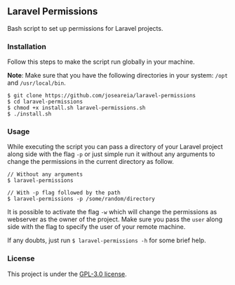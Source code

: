 ## Laravel Permissions

Bash script to set up permissions for Laravel projects.

### Installation

Follow this steps to make the script run globally in your machine.

**Note**: Make sure that you have the following directories in your system: `/opt` and `/usr/local/bin`.

```shell
$ git clone https://github.com/joseareia/laravel-permissions
$ cd laravel-permissions
$ chmod +x install.sh laravel-permissions.sh
$ ./install.sh
```

### Usage

While executing the script you can pass a directory of your Laravel project along side with the flag `-p` or just simple run it without any arguments to change the permissions in the current directory as follow.


```shell
// Without any arguments
$ laravel-permissions

// With -p flag followed by the path
$ laravel-permissions -p /some/random/directory
```

It is possible to activate the flag `-w` which will change the permissions as webserver as the owner of the project. Make sure you pass the `user` along side with the flag to specify the user of your remote machine.

If any doubts, just run `$ laravel-permissions -h` for some brief help.

### License

This project is under the [GPL-3.0 license](https://www.gnu.org/licenses/gpl-3.0.en.html).
